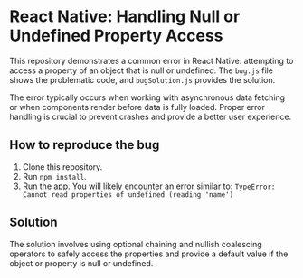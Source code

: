 # React Native: Handling Null or Undefined Property Access

This repository demonstrates a common error in React Native: attempting to access a property of an object that is null or undefined. The `bug.js` file shows the problematic code, and `bugSolution.js` provides the solution.

The error typically occurs when working with asynchronous data fetching or when components render before data is fully loaded.  Proper error handling is crucial to prevent crashes and provide a better user experience.

## How to reproduce the bug

1. Clone this repository.
2. Run `npm install`.
3. Run the app. You will likely encounter an error similar to:
   `TypeError: Cannot read properties of undefined (reading 'name')`

## Solution

The solution involves using optional chaining and nullish coalescing operators to safely access the properties and provide a default value if the object or property is null or undefined.
